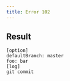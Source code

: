 ```yaml
---
title: Error 102
---
```

## Result

```gitgraph
[option]
defaultBranch: master
foo: bar
[log]
git commit
```
